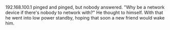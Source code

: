 192.168.100.1 pinged and pinged, but nobody answered.
"Why be a network device if there's nobody to network with?" He thought to himself.
With that he went into low power standby, hoping that soon a new friend would wake him.

